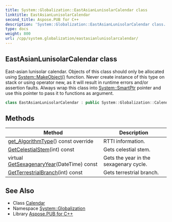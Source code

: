 ```yaml
---
title: System::Globalization::EastAsianLunisolarCalendar class
linktitle: EastAsianLunisolarCalendar
second_title: Aspose.PUB for C++
description: 'System::Globalization::EastAsianLunisolarCalendar class. East-asian lunisolar calendar. Objects of this class should only be allocated using System::MakeObject() function. Never create instance of this type on stack or using operator new, as it will result in runtime errors and/or assertion faults. Always wrap this class into System::SmartPtr pointer and use this pointer to pass it to functions as argument in C++.'
type: docs
weight: 800
url: /cpp/system.globalization/eastasianlunisolarcalendar/
---
```

## EastAsianLunisolarCalendar class


East-asian lunisolar calendar. Objects of this class should only be allocated using [System::MakeObject()](../../system/makeobject/) function. Never create instance of this type on stack or using operator new, as it will result in runtime errors and/or assertion faults. Always wrap this class into [System::SmartPtr](../../system/smartptr/) pointer and use this pointer to pass it to functions as argument.

```cpp
class EastAsianLunisolarCalendar : public System::Globalization::Calendar
```

## Methods

| Method | Description |
| --- | --- |
| [get_AlgorithmType](./get_algorithmtype/)() const override | RTTI information. |
| [GetCelestialStem](./getcelestialstem/)(int) const | Gets celestial stem. |
| virtual [GetSexagenaryYear](./getsexagenaryyear/)(DateTime) const | Gets the year in the sexagenary cycle. |
| [GetTerrestrialBranch](./getterrestrialbranch/)(int) const | Gets terrestrial branch. |
## See Also

* Class [Calendar](../calendar/)
* Namespace [System::Globalization](../)
* Library [Aspose.PUB for C++](../../)
